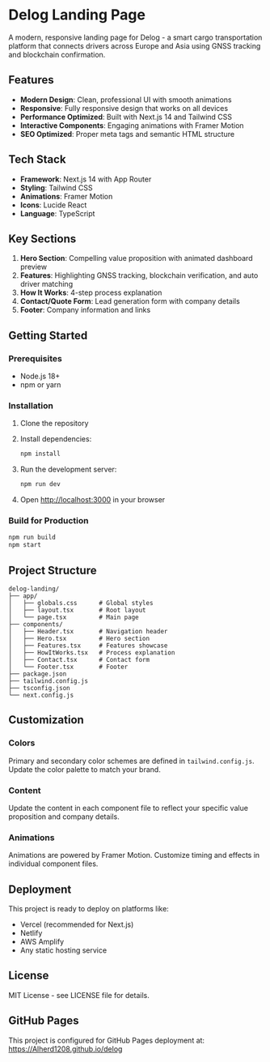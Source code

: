 # Delog Landing Page

A modern, responsive landing page for Delog - a smart cargo transportation platform that connects drivers across Europe and Asia using GNSS tracking and blockchain confirmation.

## Features

- **Modern Design**: Clean, professional UI with smooth animations
- **Responsive**: Fully responsive design that works on all devices
- **Performance Optimized**: Built with Next.js 14 and Tailwind CSS
- **Interactive Components**: Engaging animations with Framer Motion
- **SEO Optimized**: Proper meta tags and semantic HTML structure

## Tech Stack

- **Framework**: Next.js 14 with App Router
- **Styling**: Tailwind CSS
- **Animations**: Framer Motion
- **Icons**: Lucide React
- **Language**: TypeScript

## Key Sections

1. **Hero Section**: Compelling value proposition with animated dashboard preview
2. **Features**: Highlighting GNSS tracking, blockchain verification, and auto driver matching
3. **How It Works**: 4-step process explanation
4. **Contact/Quote Form**: Lead generation form with company details
5. **Footer**: Company information and links

## Getting Started

### Prerequisites

- Node.js 18+ 
- npm or yarn

### Installation

1. Clone the repository
2. Install dependencies:
   ```bash
   npm install
   ```

3. Run the development server:
   ```bash
   npm run dev
   ```

4. Open [http://localhost:3000](http://localhost:3000) in your browser

### Build for Production

```bash
npm run build
npm start
```

## Project Structure

```
delog-landing/
├── app/
│   ├── globals.css      # Global styles
│   ├── layout.tsx       # Root layout
│   └── page.tsx         # Main page
├── components/
│   ├── Header.tsx       # Navigation header
│   ├── Hero.tsx         # Hero section
│   ├── Features.tsx     # Features showcase
│   ├── HowItWorks.tsx   # Process explanation
│   ├── Contact.tsx      # Contact form
│   └── Footer.tsx       # Footer
├── package.json
├── tailwind.config.js
├── tsconfig.json
└── next.config.js
```

## Customization

### Colors
Primary and secondary color schemes are defined in `tailwind.config.js`. Update the color palette to match your brand.

### Content
Update the content in each component file to reflect your specific value proposition and company details.

### Animations
Animations are powered by Framer Motion. Customize timing and effects in individual component files.

## Deployment

This project is ready to deploy on platforms like:
- Vercel (recommended for Next.js)
- Netlify
- AWS Amplify
- Any static hosting service

## License

MIT License - see LICENSE file for details.

## GitHub Pages

This project is configured for GitHub Pages deployment at: https://Alherd1208.github.io/delog